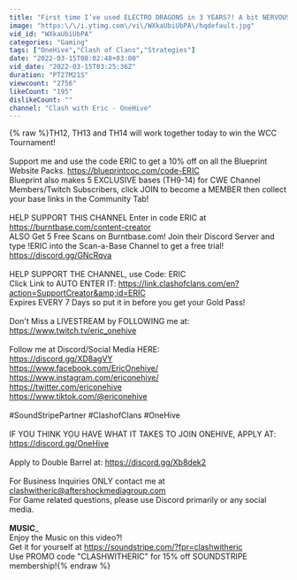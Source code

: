 ```yaml
---
title: "First time I’ve used ELECTRO DRAGONS in 3 YEARS?! A bit NERVOUS! Clash of Clans Esports"
image: "https:\/\/i.ytimg.com\/vi\/WXkaUbiUbPA\/hqdefault.jpg"
vid_id: "WXkaUbiUbPA"
categories: "Gaming"
tags: ["OneHive","Clash of Clans","Strategies"]
date: "2022-03-15T08:02:48+03:00"
vid_date: "2022-03-15T03:25:36Z"
duration: "PT27M21S"
viewcount: "2756"
likeCount: "195"
dislikeCount: ""
channel: "Clash with Eric - OneHive"
---
```

{% raw %}TH12, TH13 and TH14 will work together today to win the WCC Tournament!<br /><br />Support me and use the code ERIC to get a 10% off on all the Blueprint Website Packs. <a rel="nofollow" target="blank" href="https://blueprintcoc.com/code-ERIC">https://blueprintcoc.com/code-ERIC</a><br />Blueprint also makes 5 EXCLUSIVE bases (TH9-14) for CWE Channel Members/Twitch Subscribers, click JOIN to become a MEMBER then collect your base links in the Community Tab!<br /><br />HELP SUPPORT THIS CHANNEL  Enter in code ERIC at <a rel="nofollow" target="blank" href="https://burntbase.com/content-creator">https://burntbase.com/content-creator</a><br />ALSO Get 5 Free Scans on Burntbase.com! Join their Discord Server and type !ERIC into the Scan-a-Base Channel to get a free trial! <a rel="nofollow" target="blank" href="https://discord.gg/GNcRqva">https://discord.gg/GNcRqva</a><br /><br />HELP SUPPORT THE CHANNEL, use Code: ERIC<br />Click Link to AUTO ENTER IT: <a rel="nofollow" target="blank" href="https://link.clashofclans.com/en?action=SupportCreator&amp;id=ERIC">https://link.clashofclans.com/en?action=SupportCreator&amp;id=ERIC</a><br />Expires EVERY 7 Days so put it in before you get your Gold Pass!<br /><br />Don't Miss a LIVESTREAM by FOLLOWING me at:<br /><a rel="nofollow" target="blank" href="https://www.twitch.tv/eric_onehive">https://www.twitch.tv/eric_onehive</a><br /><br />Follow me at Discord/Social Media HERE:<br /><a rel="nofollow" target="blank" href="https://discord.gg/XD8agVY">https://discord.gg/XD8agVY</a><br /><a rel="nofollow" target="blank" href="https://www.facebook.com/EricOnehive/">https://www.facebook.com/EricOnehive/</a><br /><a rel="nofollow" target="blank" href="https://www.instagram.com/ericonehive/">https://www.instagram.com/ericonehive/</a><br /><a rel="nofollow" target="blank" href="https://twitter.com/ericonehive">https://twitter.com/ericonehive</a><br /><a rel="nofollow" target="blank" href="https://www.tiktok.com/@ericonehive">https://www.tiktok.com/@ericonehive</a><br /><br />#SoundStripePartner #ClashofClans #OneHive <br /><br />IF YOU THINK YOU HAVE WHAT IT TAKES TO JOIN ONEHIVE, APPLY AT: <a rel="nofollow" target="blank" href="https://discord.gg/OneHive">https://discord.gg/OneHive</a> <br /><br />Apply to Double Barrel at: <a rel="nofollow" target="blank" href="https://discord.gg/Xb8dek2">https://discord.gg/Xb8dek2</a><br /><br />For Business Inquiries ONLY contact me at clashwitheric@aftershockmediagroup.com<br />For Game related questions, please use Discord primarily or any social media.<br /><br />________________MUSIC_________________<br />Enjoy the Music on this video?!<br />Get it for yourself at <a rel="nofollow" target="blank" href="https://soundstripe.com/?fpr=clashwitheric">https://soundstripe.com/?fpr=clashwitheric</a><br />Use PROMO code &quot;CLASHWITHERIC&quot; for 15% off SOUNDSTRIPE membership!{% endraw %}
